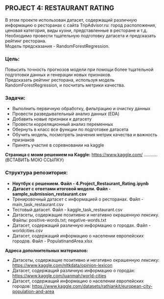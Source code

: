 ## PROJECT 4: RESTAURANT RATING 
В этом проекте использован датасет, содержащий различную информацию о ресторанах с сайта TripAdvisor.ru: город расположения, ценовая категория, виды кухни, представленные в ресторане и т.д.    
Необходимо провести тщательную подготовку датасета и предсказать рейтинг ресторана.    
Модель предсказания - RandomForestRegression.

### Цель:
Повысить точность прогнозов модели при помощи более тщательной подготовки данных и генерации новых признаков.   
Предсказать рейтинг ресторана, используя модель RandomForestRegression, и посчитать метрики качества.

### Задачи:
- Выполнить первичную обработку, фильтрацию и очистку данных  
- Провести разведывательный анализ данных (EDA)
- Добавить новые признаки к датасету
- Провести корреляционный анализ переменных  
- Обернуть в класс все функции по подготовке датасета 
- Обучить модель, посмотреть значения метрик качества и важность признаков   
- Принять участие в соревновании на kaggle

**Страница с моим решением на Kaggle:**  https://www.kaggle.com/ ...........  (ВСТАВИТЬ МОЮ ССЫЛКУ)  

### Структура репозитория:  
- **Ноутбук с решением. Файл - 4.Project_Restaurant_Rating.ipynb**  
- **Датасет с ответами итоговой модели. Файл - sample_submission_restaurant.csv**  
- Тренировочный датасет с информацией о ресторанах. Файл - main_task_restaurant.csv  
- Тестовый датасет. Файл - kaggle_task_restaurant.csv    
- Датасеты, содержащие позитивно и негативно окрашенную лексику. Файлы: positive-words.txt; negative-words.txt    
- Датасет, содержащий различную информацию о городах. Файл - worldcities.csv  
- Датасет, содержащий информацию о населении европейских городов. Файл - PopulatinandArea.xlsx   

**Адреса дополнительных материалов:**  
- Датасеты, содержащие позитивно и негативно окрашенную лексику: https://www.kaggle.com/nltkdata/opinion-lexicon  
- Датасет, содержащий различную информацию о городах: https://www.kaggle.com/juanmah/world-cities  
- Датасет, содержащий информацию о населении европейских городов: https://www.kaggle.com/datasets/rathiankit/european-city-population-and-area
